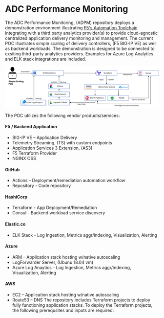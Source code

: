 # ADC Performance Monitoring 
The ADC Performance Monitoring, (ADPM) repository deploys a demonstration environment illustrating [F5's Automation Toolchain](https://clouddocs.f5.com/) integrating with a third party analytics provider(s) to provide cloud-agnostic centralized application delivery monitoring and management.  The current POC illustrates simple scaling of delivery controllers, (F5 BIG-IP VE) as well as backend workloads.  The demonstration is designed to be connected to exsiting third-party analytics providers.  Examples for Azure Log Analytics and ELK stack integrations are included.

<img src="images/diagram.png" alt="Italian Trulli">

The POC utilizes the following vendor products/services:

#### F5 / Backend Application
  * BIG-IP VE – Application Delivery 
  * Telemetry Streaming, (TS) with custom endpoints
  * Application Services 3 Extension, (AS3)
  * F5 Terraform Provider
  * NGINX OSS
  
#### GitHub 
  * Actions – Deployment/remediation automation workflow
  * Repository  - Code repository

#### HashiCorp
  * Terraform - App Deployment/Remediation
  * Consul - Backend workload service discovery 

#### Elastic.co
  * ELK Stack - Log Ingestion, Metrics aggr/indexing, Visualization, Alerting

#### Azure
 * ARM – Application stack hosting w/native autoscaling
 * LogForwarder Server, (Ubunu 18.04 vm)
 * Azure Log Anaytics - Log Ingestion, Metrics aggr/indexing, Visualization, Alerting
 
#### AWS
  * EC2 – Application stack hosting w/native autoscaling
  * Route53 – DNS 
  The repository includes Terraform projects to deploy fully functioning application stacks. To deploy the Terraform projects, the following prerequsites and inputs are required:


